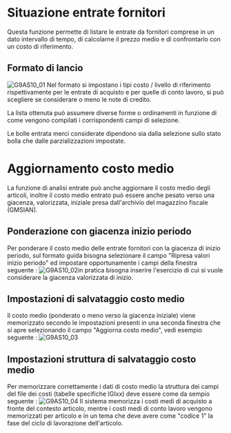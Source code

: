# Situazione entrate fornitori
Questa funzione permette di listare le entrate da fornitori comprese in un dato intervallo di tempo, di calcolarne il prezzo medio e di confrontarlo con un costo di riferimento.

## Formato di lancio
![G9AS10_01](http://localhost:3000/immagini/MBDOC_OGG-P_G9AS10/G9AS10_01.png)
Nel formato si impostano i tipi costo / livello di riferimento rispettivamente per le entrate di acquisto e per quelle di conto lavoro, si può scegliere se considerare o meno le note di credito.

La lista ottenuta può assumere diverse forme o ordinamenti in funzione di come vengono compilati i corrispondenti campi di selezione.

Le bolle entrata merci considerate dipendono sia dalla selezione sullo stato bolla che dalle parzializzazioni impostate.

# Aggiornamento costo medio
La funzione di analisi entrate può anche aggiornare il costo medio degli articoli, inoltre il costo medio entrato può essere anche pesato verso una giacenza, valorizzata, iniziale presa dall'archivio del  magazzino fiscale (GMSIAN).

## Ponderazione con giacenza inizio periodo
Per ponderare il costo medio delle entrate fornitori con la giacenza di inizio periodo, sul formato guida bisogna selezionare il campo "Ripresa valori inizio periodo" ed impostare opportunamente i campi della finestra seguente : 
![G9AS10_02](http://localhost:3000/immagini/MBDOC_OGG-P_G9AS10/G9AS10_02.png)in pratica bisogna inserire l'esercizio di cui si vuole considerare la giacenza valorizzata di inizio.

## Impostazioni di salvataggio costo medio
Il costo medio (ponderato o meno verso la giacenza iniziale) viene memorizzato secondo le impostazioni presenti in una seconda finestra che si apre selezionando il campo "Aggiorna costo medio", vedi esempio seguente : 
![G9AS10_03](http://localhost:3000/immagini/MBDOC_OGG-P_G9AS10/G9AS10_03.png)
## Impostazioni struttura di salvataggio costo medio
Per memorizzare correttamente i dati di costo medio la struttura dei campi del file dei costi (tabelle specifiche IGIxx) deve essere come da sempio seguente : 
![G9AS10_04](http://localhost:3000/immagini/MBDOC_OGG-P_G9AS10/G9AS10_04.png)
Il sistema memorizza i costi medi di acquisto a fronte del contesto articolo, mentre i costi medi di conto lavoro vengono memorizzati per articolo e in un tema che deve avere come "codice 1" la fase del ciclo di lavorazione dell'articolo.

